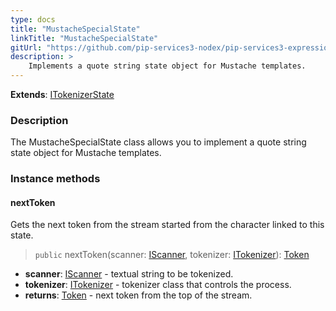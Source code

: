 ```yaml
---
type: docs
title: "MustacheSpecialState"
linkTitle: "MustacheSpecialState"
gitUrl: "https://github.com/pip-services3-nodex/pip-services3-expressions-nodex"
description: > 
    Implements a quote string state object for Mustache templates.
---
```


**Extends**: [ITokenizerState](../../tokenizers/itokenizer_state)

### Description

The MustacheSpecialState class allows you to implement a quote string state object for Mustache templates.

### Instance methods

#### nextToken
Gets the next token from the stream started from the character linked to this state.

> `public` nextToken(scanner: [IScanner](../../../io/iscanner), tokenizer: [ITokenizer](../../tokenizers/itokenizer)): [Token](../../tokenizers/token)

- **scanner**: [IScanner](../../../io/iscanner) - textual string to be tokenized.
- **tokenizer**: [ITokenizer](../../tokenizers/itokenizer) - tokenizer class that controls the process.
- **returns**: [Token](../../tokenizers/token) - next token from the top of the stream.
